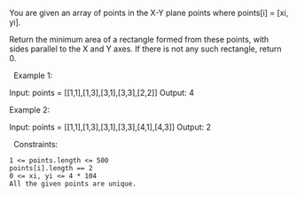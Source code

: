 You are given an array of points in the X-Y plane points where points[i] = [xi, yi].

Return the minimum area of a rectangle formed from these points, with sides parallel to the X and Y axes. If there is not any such rectangle, return 0.

 
Example 1:

Input: points = [[1,1],[1,3],[3,1],[3,3],[2,2]]
Output: 4


Example 2:

Input: points = [[1,1],[1,3],[3,1],[3,3],[4,1],[4,3]]
Output: 2


 
Constraints:


	1 <= points.length <= 500
	points[i].length == 2
	0 <= xi, yi <= 4 * 104
	All the given points are unique.

